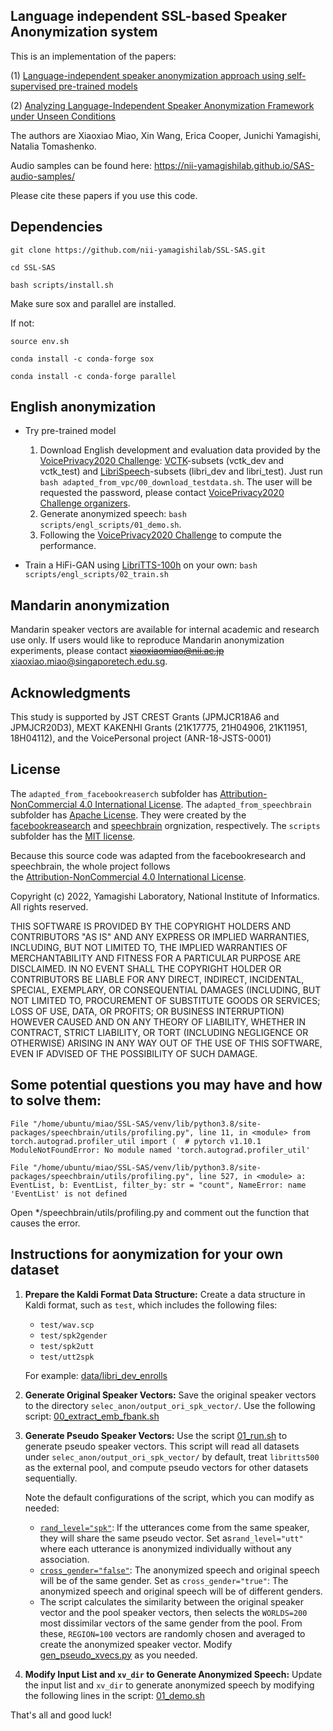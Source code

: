 

## Language independent SSL-based Speaker Anonymization system
This is an implementation of the papers:

(1) [Language-independent speaker anonymization approach using self-supervised pre-trained models](https://arxiv.org/abs/2202.13097) 

(2) [Analyzing Language-Independent Speaker Anonymization Framework under Unseen Conditions](https://arxiv.org/abs/2203.14834) 

The authors are Xiaoxiao Miao, Xin Wang, Erica Cooper, Junichi Yamagishi, Natalia Tomashenko.




Audio samples can be found here:  https://nii-yamagishilab.github.io/SAS-audio-samples/

Please cite these papers if you use this code.

## Dependencies
`git clone https://github.com/nii-yamagishilab/SSL-SAS.git`

`cd SSL-SAS`

`bash scripts/install.sh`

Make sure sox and parallel are installed. 

If not: 

`source env.sh`

`conda install -c conda-forge sox`

`conda install -c conda-forge parallel`

## 





## English anonymization

- Try pre-trained model

     1. Download English development and evaluation data provided by the [VoicePrivacy2020 Challenge](https://github.com/Voice-Privacy-Challenge/Voice-Privacy-Challenge-2020): [VCTK](https://datashare.ed.ac.uk/handle/10283/3443)-subsets (vctk_dev and vctk_test) and [LibriSpeech](http://www.openslr.org/12/)-subsets (libri_dev and libri_test). Just run `bash adapted_from_vpc/00_download_testdata.sh`. The user will be requested the password, please contact [VoicePrivacy2020 Challenge organizers](https://github.com/Voice-Privacy-Challenge/Voice-Privacy-Challenge-2020).
     2. Generate anonymized speech: `bash scripts/engl_scripts/01_demo.sh`.
     3. Following the [VoicePrivacy2020 Challenge](https://github.com/Voice-Privacy-Challenge/Voice-Privacy-Challenge-2020) to compute the performance.
 
- Train a HiFi-GAN using [LibriTTS-100h](https://www.openslr.org/60/) on your own: `bash scripts/engl_scripts/02_train.sh`

## Mandarin anonymization
Mandarin speaker vectors are available for internal academic and research use only. If users would like to reproduce Mandarin anonymization experiments, please contact ~~xiaoxiaomiao@nii.ac.jp~~ xiaoxiao.miao@singaporetech.edu.sg. 

## Acknowledgments
This study is supported by JST CREST Grants (JPMJCR18A6 and JPMJCR20D3), MEXT KAKENHI Grants (21K17775, 21H04906, 21K11951, 18H04112), and the VoicePersonal project (ANR-18-JSTS-0001)

## License

The `adapted_from_facebookreaserch` subfolder has [Attribution-NonCommercial 4.0 International License](https://github.com/nii-yamagishilab/SSL-SAS/blob/main/adapted_from_facebookresearch/LICENSE). The `adapted_from_speechbrain` subfolder has [Apache License](https://github.com/nii-yamagishilab/SSL-SAS/blob/main/adapted_from_speechbrain/LICENSE). They were created by the [facebookreasearch](https://github.com/facebookresearch/speech-resynthesis/blob/main) and [speechbrain](https://github.com/speechbrain/speechbrain) orgnization, respectively. The `scripts` subfolder has the [MIT license](https://github.com/nii-yamagishilab/SSL-SAS/blob/main/scripts/LICENSE).

Because this source code was adapted from the facebookresearch and speechbrain, the whole project follows  
the [Attribution-NonCommercial 4.0 International License](https://github.com/nii-yamagishilab/SSL-SAS/blob/main/adapted_from_facebookresearch/LICENSE).

Copyright (c) 2022, Yamagishi Laboratory, National Institute of Informatics.
All rights reserved.

THIS SOFTWARE IS PROVIDED BY THE COPYRIGHT HOLDERS AND CONTRIBUTORS "AS IS" AND ANY EXPRESS OR IMPLIED WARRANTIES, INCLUDING, BUT NOT LIMITED TO, THE IMPLIED WARRANTIES OF MERCHANTABILITY AND FITNESS FOR A PARTICULAR PURPOSE ARE DISCLAIMED. IN NO EVENT SHALL THE COPYRIGHT HOLDER OR CONTRIBUTORS BE LIABLE FOR ANY DIRECT, INDIRECT, INCIDENTAL, SPECIAL, EXEMPLARY, OR CONSEQUENTIAL DAMAGES (INCLUDING, BUT NOT LIMITED TO, PROCUREMENT OF SUBSTITUTE GOODS OR SERVICES; LOSS OF USE, DATA, OR PROFITS; OR BUSINESS INTERRUPTION) HOWEVER CAUSED AND ON ANY THEORY OF LIABILITY, WHETHER IN CONTRACT, STRICT LIABILITY, OR TORT (INCLUDING NEGLIGENCE OR OTHERWISE) ARISING IN ANY WAY OUT OF THE USE OF THIS SOFTWARE, EVEN IF ADVISED OF THE POSSIBILITY OF SUCH DAMAGE.

## Some potential questions you may have and how to solve them:
`File "/home/ubuntu/miao/SSL-SAS/venv/lib/python3.8/site-packages/speechbrain/utils/profiling.py", line 11, in <module>
    from torch.autograd.profiler_util import (  # pytorch v1.10.1
ModuleNotFoundError: No module named 'torch.autograd.profiler_util'`

`File "/home/ubuntu/miao/SSL-SAS/venv/lib/python3.8/site-packages/speechbrain/utils/profiling.py", line 527, in <module>
    a: EventList, b: EventList, filter_by: str = "count",
NameError: name 'EventList' is not defined `

Open */speechbrain/utils/profiling.py and comment out the function that causes the error.


## Instructions for aonymization for your own dataset

1. **Prepare the Kaldi Format Data Structure:**
   Create a data structure in Kaldi format, such as `test`, which includes the following files:
   - `test/wav.scp`
   - `test/spk2gender`
   - `test/spk2utt`
   - `test/utt2spk`

   For example:
   [data/libri_dev_enrolls](https://github.com/nii-yamagishilab/SSL-SAS/tree/main/data/libri_dev_enrolls)

2. **Generate Original Speaker Vectors:**
   Save the original speaker vectors to the directory `selec_anon/output_ori_spk_vector/`. Use the following script:
   [00_extract_emb_fbank.sh](https://github.com/nii-yamagishilab/SSL-SAS/blob/main/selec_anon/compute_ori_spk_vector/00_extract_emb_fbank.sh#L31)

3. **Generate Pseudo Speaker Vectors:**
   Use the script [01_run.sh](https://github.com/nii-yamagishilab/SSL-SAS/blob/main/selec_anon/compute_anon_spk_vector/01_run.sh) to generate pseudo speaker vectors. This script will read all datasets under `selec_anon/output_ori_spk_vector/` by default, treat `libritts500` as the external pool, and compute pseudo vectors for other datasets sequentially.

   Note the default configurations of the script, which you can modify as needed:
   - [`rand_level="spk"`](https://github.com/nii-yamagishilab/SSL-SAS/blob/main/selec_anon/compute_anon_spk_vector/01_run.sh#L16): If the utterances come from the same speaker, they will share the same pseudo vector. Set as`rand_level="utt"` where each utterance is anonymized individually without any association.
   - [`cross_gender="false"`](https://github.com/nii-yamagishilab/SSL-SAS/blob/main/selec_anon/compute_anon_spk_vector/01_run.sh#L17): The anonymized speech and original speech will be of the same gender. Set as `cross_gender="true"`: The anonymized speech and original speech will be of different genders.
   - The script calculates the similarity between the original speaker vector and the pool speaker vectors, then selects the `WORLDS=200` most dissimilar vectors of the same gender from the pool. From these, `REGION=100` vectors are randomly chosen and averaged to create the anonymized speaker vector. Modify [gen_pseudo_xvecs.py](https://github.com/nii-yamagishilab/SSL-SAS/blob/main/selec_anon/compute_anon_spk_vector/gen_pseudo_xvecs.py#L18-L19) as you needed.
  

4. **Modify Input List and `xv_dir` to Generate Anonymized Speech:**
   Update the input list and `xv_dir` to generate anonymized speech by modifying the following lines in the script:
   [01_demo.sh](https://github.com/nii-yamagishilab/SSL-SAS/blob/main/scripts/engl_scripts/01_demo.sh#L50-L51)

That's all and good luck!
